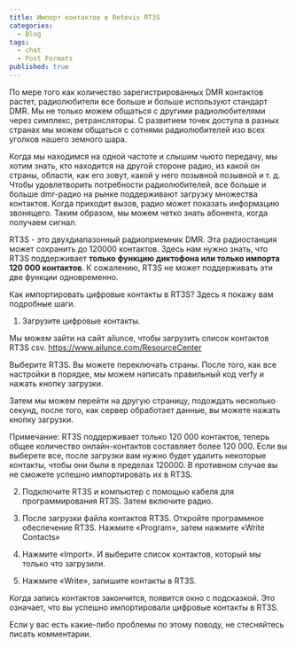 ```yaml
---
title: Импорт контактов в Retevis RT3S
categories:
  - Blog
tags:
  - chat
  - Post Formats
published: true
---
```

По мере того как количество зарегистрированных DMR контактов растет, радиолюбители все больше и больше используют стандарт DMR. Мы не только можем общаться с другими радиолюбителями через симплекс, ретрансляторы. С развитием точек доступа в разных странах мы можем общаться с сотнями радиолюбителей изо всех уголков нашего земного шара.

Когда мы находимся на одной частоте и слышим чьюто передачу, мы хотим знать, кто находится на другой стороне радио, из какой он страны, области, как его зовут, какой у него позывной позывной и т. д. Чтобы удовлетворить потребности радиолюбителей, все больше и больше dmr-радио на рынке поддерживают загрузку множества контактов. Когда приходит вызов, радио может показать информацию звонящего. Таким образом, мы можем четко знать абонента, когда получаем сигнал.

RT3S - это двухдиапазонный радиоприемник DMR. Эта радиостанция может сохранить до 120000 контактов. Здесь нам нужно знать, что RT3S поддерживает **только функцию диктофона или только импорта 120 000 контактов**. К сожалению, RT3S не может поддерживать эти две функции одновременно.

Как импортировать цифровые контакты в RT3S? Здесь я покажу вам подробные шаги.

1. Загрузите цифровые контакты.

Мы можем зайти на сайт ailunce, чтобы загрузить список контактов RT3S csv. https://www.ailunce.com/ResourceCenter

Выберите RT3S. Вы можете переключать страны.  После того, как все настройки в порядке, мы можем написать правильный код verfy и нажать кнопку загрузки.

Затем мы можем перейти на другую страницу, подождать несколько секунд, после того, как сервер обработает данные, вы можете нажать кнопку загрузки.

Примечание: RT3S поддерживает только 120 000 контактов, теперь общее количество онлайн-контактов составляет более 120 000. Если вы выберете все, после загрузки вам нужно будет удалить некоторые контакты, чтобы они были в пределах 120000. В противном случае вы не сможете успешно импортировать их в RT3S.

2. Подключите RT3S и компьютер с помощью кабеля для программирования RT3S. Затем включите радио.

3. После загрузки файла контактов RT3S. Откройте программное обеспечение RT3S. Нажмите «Program», затем нажмите «Write Contacts»

4. Нажмите «Import». И выберите список контактов, который мы только что загрузили.

5. Нажмите «Write», запишите контакты в RT3S.

Когда запись контактов закончится, появится окно с подсказкой. Это означает, что вы успешно импортировали цифровые контакты в RT3S.

Если у вас есть какие-либо проблемы по этому поводу, не стесняйтесь писать комментарии.